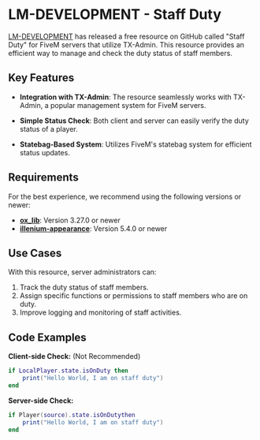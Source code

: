 # LM-DEVELOPMENT - Staff Duty

[LM-DEVELOPMENT](https://discord.gg/RbSVrGBA9t) has released a free resource on GitHub called "Staff Duty" for FiveM servers that utilize TX-Admin. This resource provides an efficient way to manage and check the duty status of staff members.

## Key Features

- **Integration with TX-Admin**: The resource seamlessly works with TX-Admin, a popular management system for FiveM servers.

- **Simple Status Check**: Both client and server can easily verify the duty status of a player.

- **Statebag-Based System**: Utilizes FiveM's statebag system for efficient status updates.

## Requirements

For the best experience, we recommend using the following versions or newer:

- **[ox_lib](https://github.com/overextended/ox_lib)**: Version 3.27.0 or newer
- **[illenium-appearance](https://github.com/iLLeniumStudios/illenium-appearance)**: Version 5.4.0 or newer

## Use Cases

With this resource, server administrators can:

1. Track the duty status of staff members.
2. Assign specific functions or permissions to staff members who are on duty.
3. Improve logging and monitoring of staff activities.

## Code Examples

**Client-side Check:** (Not Recommended)

```lua
if LocalPlayer.state.isOnDuty then
    print("Hello World, I am on staff duty")
end
```

**Server-side Check:**
```lua
if Player(source).state.isOnDutythen
    print("Hello World, I am on staff duty")
end
```
